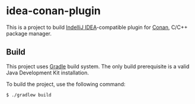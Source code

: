 idea-conan-plugin
=================

This is a project to build [IndelliJ IDEA][idea]-compatible plugin for
[Conan][conan], C/C++ package manager.

Build
-----

This project uses [Gradle][gradle] build system. The only build prerequisite is
a valid Java Development Kit installation.

To build the project, use the following command:

```console
$ ./gradlew build
```

[conan]: https://www.conan.io/
[gradle]: https://gradle.org/
[idea]: https://www.jetbrains.com/idea/
